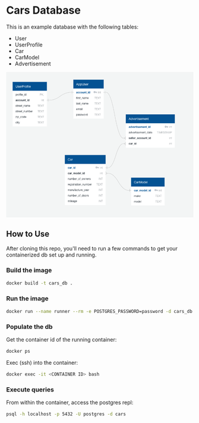 # Cars Database

This is an example database with the following tables:

- User
- UserProfile
- Car
- CarModel
- Advertisement

![schema](/readme/schema.png)


## How to Use
After cloning this repo, you'll need to run a few commands to get your containerized db set up and running.

### Build the image
```bash
docker build -t cars_db .
```

### Run the image
```bash
docker run --name runner --rm -e POSTGRES_PASSWORD=password -d cars_db
```
### Populate the db
Get the container id of the running container:
```bash
docker ps
```
Exec (ssh) into the container:
```bash
docker exec -it <CONTAINER ID> bash
```

### Execute queries
From within the container, access the postgres repl:
```bash
psql -h localhost -p 5432 -U postgres -d cars 
```
